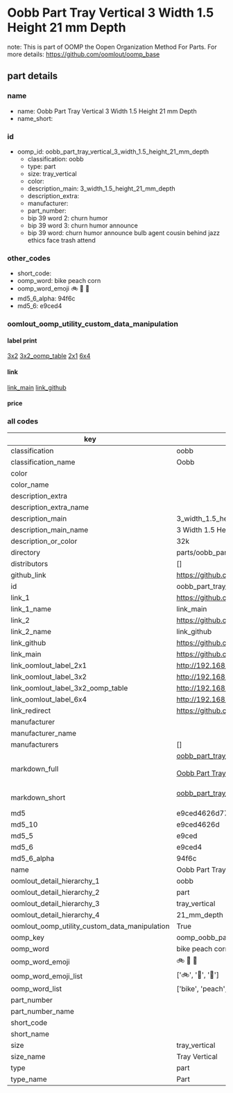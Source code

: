 # Oobb Part Tray Vertical 3 Width 1.5 Height 21 mm Depth  

note: This is part of OOMP the Oopen Organization Method For Parts. For more details: https://github.com/oomlout/oomp_base

##  part details
  







### name
* name: Oobb Part Tray Vertical 3 Width 1.5 Height 21 mm Depth
* name_short: 
### id
* oomp_id: oobb_part_tray_vertical_3_width_1.5_height_21_mm_depth
  * classification: oobb
  * type: part
  * size: tray_vertical
  * color: 
  * description_main: 3_width_1.5_height_21_mm_depth
  * description_extra: 
  * manufacturer: 
  * part_number: 
  * bip 39 word 2: churn humor
  * bip 39 word 3: churn humor announce
  * bip 39 word: churn humor announce bulb agent cousin behind jazz ethics face trash attend

### other_codes
* short_code: 
* oomp_word: bike peach corn
* oomp_word_emoji :bike: :peach: :corn:
* md5_6_alpha: 94f6c
* md5_6: e9ced4






### oomlout_oomp_utility_custom_data_manipulation
#### label print
[3x2](http://192.168.1.245:1112/?label=oomp%2094f6c)
[3x2_oomp_table](http://192.168.1.108:1112/?label=oomp%2094f6c)
[2x1](http://192.168.1.242:1112/?label=oomp%2094f6c)
[6x4](http://192.168.1.55:1112/?label=oomp%2094f6c)    

#### link

[link_main](https://github.com/oomlout/oomlout_oomp_version_1_messy/tree/main/parts/oobb_part_tray_vertical_3_width_1.5_height_21_mm_depth) [link_github](https://github.com/oomlout/oomlout_oomp_version_1_messy/tree/main/parts/oobb_part_tray_vertical_3_width_1.5_height_21_mm_depth)                             

#### price







### all codes 
| key | value |  
| --- | --- |  
| classification | oobb |  
| classification_name | Oobb |  
| color |  |  
| color_name |  |  
| description_extra |  |  
| description_extra_name |  |  
| description_main | 3_width_1.5_height_21_mm_depth |  
| description_main_name | 3 Width 1.5 Height 21 mm Depth |  
| description_or_color | 32k |  
| directory | parts/oobb_part_tray_vertical_3_width_1.5_height_21_mm_depth |  
| distributors | [] |  
| github_link | https://github.com/oomlout/oomlout_oomp_part_src/tree/main/parts/oobb_part_tray_vertical_3_width_1.5_height_21_mm_depth |  
| id | oobb_part_tray_vertical_3_width_1.5_height_21_mm_depth |  
| link_1 | https://github.com/oomlout/oomlout_oomp_version_1_messy/tree/main/parts/oobb_part_tray_vertical_3_width_1.5_height_21_mm_depth |  
| link_1_name | link_main |  
| link_2 | https://github.com/oomlout/oomlout_oomp_version_1_messy/tree/main/parts/oobb_part_tray_vertical_3_width_1.5_height_21_mm_depth |  
| link_2_name | link_github |  
| link_github | https://github.com/oomlout/oomlout_oomp_version_1_messy/tree/main/parts/oobb_part_tray_vertical_3_width_1.5_height_21_mm_depth |  
| link_main | https://github.com/oomlout/oomlout_oomp_version_1_messy/tree/main/parts/oobb_part_tray_vertical_3_width_1.5_height_21_mm_depth |  
| link_oomlout_label_2x1 | http://192.168.1.242:1112/?label=oomp%2094f6c |  
| link_oomlout_label_3x2 | http://192.168.1.245:1112/?label=oomp%2094f6c |  
| link_oomlout_label_3x2_oomp_table | http://192.168.1.108:1112/?label=oomp%2094f6c |  
| link_oomlout_label_6x4 | http://192.168.1.55:1112/?label=oomp%2094f6c |  
| link_redirect | https://github.com/oomlout/oomlout_oomp_version_1_messy/tree/main/parts/oobb_part_tray_vertical_3_width_1.5_height_21_mm_depth |  
| manufacturer |  |  
| manufacturer_name |  |  
| manufacturers | [] |  
| markdown_full | [oobb_part_tray_vertical_3_width_1.5_height_21_mm_depth](none)<br>[](none)<br>[Oobb Part Tray Vertical 3 Width 1.5 Height 21 Mm Depth](none)<br><br> |  
| markdown_short | [oobb_part_tray_vertical_3_width_1.5_height_21_mm_depth](none)<br><br> |  
| md5 | e9ced4626d776290c58271de129bc146 |  
| md5_10 | e9ced4626d |  
| md5_5 | e9ced |  
| md5_6 | e9ced4 |  
| md5_6_alpha | 94f6c |  
| name | Oobb Part Tray Vertical 3 Width 1.5 Height 21 mm Depth |  
| oomlout_detail_hierarchy_1 | oobb |  
| oomlout_detail_hierarchy_2 | part |  
| oomlout_detail_hierarchy_3 | tray_vertical |  
| oomlout_detail_hierarchy_4 | 21_mm_depth |  
| oomlout_oomp_utility_custom_data_manipulation | True |  
| oomp_key | oomp_oobb_part_tray_vertical_3_width_1.5_height_21_mm_depth |  
| oomp_word | bike peach corn |  
| oomp_word_emoji | :bike: :peach: :corn: |  
| oomp_word_emoji_list | [':bike:', ':peach:', ':corn:'] |  
| oomp_word_list | ['bike', 'peach', 'corn'] |  
| part_number |  |  
| part_number_name |  |  
| short_code |  |  
| short_name |  |  
| size | tray_vertical |  
| size_name | Tray Vertical |  
| type | part |  
| type_name | Part |  

